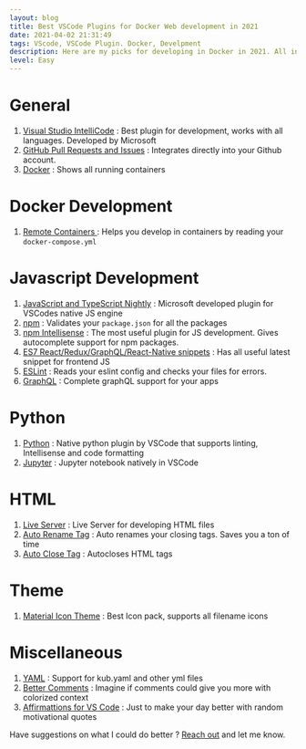 ```yaml
---
layout: blog
title: Best VSCode Plugins for Docker Web development in 2021
date: 2021-04-02 21:31:49
tags: VScode, VSCode Plugin. Docker, Develpment
description: Here are my picks for developing in Docker in 2021. All inclusive.
level: Easy
---
```


# General
1. [Visual Studio IntelliCode](https://marketplace.visualstudio.com/items?itemName=VisualStudioExptTeam.vscodeintellicode) : Best plugin for development, works with all languages. Developed by Microsoft
2. [GitHub Pull Requests and Issues](https://marketplace.visualstudio.com/items?itemName=GitHub.vscode-pull-request-github) : Integrates directly into your Github account.
3. [Docker](https://marketplace.visualstudio.com/items?itemName=ms-azuretools.vscode-docker) : Shows all running containers

# Docker Development
1. [ Remote Containers ](https://marketplace.visualstudio.com/items?itemName=ms-vscode-remote.remote-containers) : Helps you develop in containers by reading your `docker-compose.yml`

# Javascript Development
1. [JavaScript and TypeScript Nightly](https://marketplace.visualstudio.com/items?itemName=ms-vscode.vscode-typescript-next) : Microsoft developed plugin for VSCodes native JS engine
2. [npm](https://marketplace.visualstudio.com/items?itemName=eg2.vscode-npm-script) : Validates your `package.json` for all the packages 
3. [npm Intellisense](https://marketplace.visualstudio.com/items?itemName=christian-kohler.npm-intellisense) : The most useful plugin for JS development. Gives autocomplete support for npm packages.
4. [ES7 React/Redux/GraphQL/React-Native snippets](https://marketplace.visualstudio.com/items?itemName=dsznajder.es7-react-js-snippets) : Has all useful latest snippet for frontend JS
5. [ESLint](https://marketplace.visualstudio.com/items?itemName=dbaeumer.vscode-eslint) : Reads your eslint config and checks your files for errors.
6. [GraphQL](https://marketplace.visualstudio.com/items?itemName=GraphQL.vscode-graphql) : Complete graphQL support for your apps

# Python
1. [Python](https://marketplace.visualstudio.com/items?itemName=ms-python.python) : Native python plugin by VSCode that supports linting, Intellisense and code formatting
2. [Jupyter](https://marketplace.visualstudio.com/items?itemName=ms-toolsai.jupyter) : Jupyter notebook natively in VSCode

# HTML
1. [Live Server](https://marketplace.visualstudio.com/items?itemName=ritwickdey.LiveServer) : Live Server for developing HTML files
2. [Auto Rename Tag](https://marketplace.visualstudio.com/items?itemName=formulahendry.auto-rename-tag) : Auto renames your closing tags. Saves you a ton of time
3. [Auto Close Tag](https://marketplace.visualstudio.com/items?itemName=formulahendry.auto-close-tag) : Autocloses HTML tags

# Theme
1. [Material Icon Theme](https://marketplace.visualstudio.com/items?itemName=PKief.material-icon-theme) : Best Icon pack, supports all filename icons

# Miscellaneous
1. [YAML](https://marketplace.visualstudio.com/items?itemName=redhat.vscode-yaml) : Support for kub.yaml and other yml files
2. [Better Comments](https://marketplace.visualstudio.com/items?itemName=aaron-bond.better-comments) : Imagine if comments could give you more with colorized context
3. [Affirmattions for VS Code](https://marketplace.visualstudio.com/items?itemName=carlduncan.affirmations) : Just to make your day better with random motivational quotes


Have suggestions on what I could do better ? [Reach out](mailto:hey@poorna.dev) and let me know.
